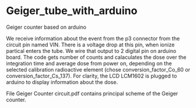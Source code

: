 # Geiger_tube_with_arduino
Geiger counter based on arduino

  We receive information about the event from the p3 connector from the circuit pin named VIN. There is a voltage drop at this pin, when ionize partical enters the tube. We wire that output to 2 digital pin on arduino board.
  The code gets number of counts and calaculates the dose over the integration time and average dose from power on, depending on the selected calibration radioactive element (chose conversion_factor_Co_60 or conversion_factor_Cs_137). 
  For clarity, the LCD LCM1602 is plugged to arduino to display information about the dose.
  
File Geiger Counter circuit.pdf contains principal scheme of the Geiger counter.
